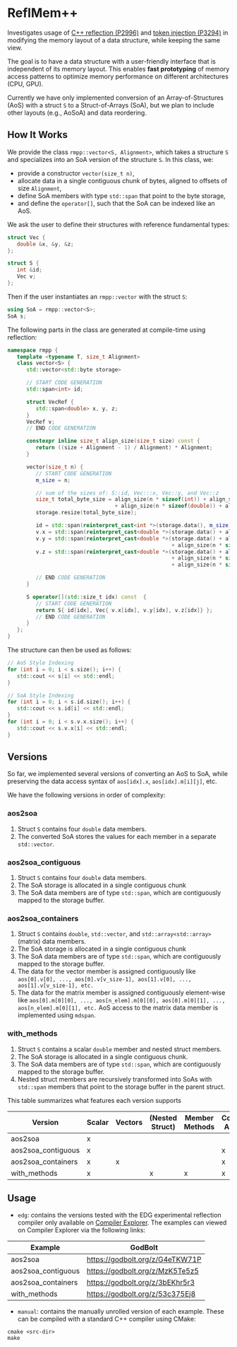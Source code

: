 # ReflMem++

Investigates usage of [C++ reflection (P2996)](https://www.wg21.link/p2996) and [token injection (P3294)](https://www.wg21.link/p3294) in modifying the memory layout of a data structure, while keeping the same view.

The goal is to have a data structure with a user-friendly interface that is independent of its memory layout. This enables **fast prototyping** of memory access patterns to optimize memory performance on different architectures (CPU, GPU).

Currently we have only implemented conversion of an Array-of-Structures (AoS) with a struct `S` to a Struct-of-Arrays (SoA), but we plan to include other layouts (e.g., AoSoA) and data reordering.

## How It Works
We provide the class `rmpp::vector<S, Alignment>`, which takes a structure `S` and specializes into an SoA version of the structure `S`. In this class, we:
   - provide a constructor `vector(size_t n)`,
   - allocate data in a single contiguous chunk of bytes, aligned to offsets of size `Alignment`,
   - define SoA members with type `std::span` that point to the byte storage,
   - and define the `operator[]`, such that the SoA can be indexed like an AoS.

We ask the user to define their structures with reference fundamental types:
```cpp
struct Vec {
   double &x, &y, &z;
};

struct S {
   int &id;
   Vec v;
};
```
Then if the user instantiates an `rmpp::vector` with the struct `S`:
```cpp
using SoA = rmpp::vector<S>;
SoA s;
```
The following parts in the class are generated at compile-time using reflection:
```cpp
namespace rmpp {
   template <typename T, size_t Alignment>
   class vector<S> {
      std::vector<std::byte storage>

      // START CODE GENERATION
      std::span<int> id;

      struct VecRef {
         std::span<double> x, y, z;
      }
      VecRef v;
      // END CODE GENERATION

      constexpr inline size_t align_size(size_t size) const {
         return ((size + Alignment - 1) / Alignment) * Alignment;
      }

      vector(size_t n) {
         // START CODE GENERATION
         m_size = n;

         // sum of the sizes of: S::id, Vec:::x, Vec::y, and Vec::z
         size_t total_byte_size = align_size(n * sizeof(int)) + align_size(n * sizeof(double))
                                  + align_size(n * sizeof(double)) + align_size(n * sizeof(double)));
         storage.resize(total_byte_size);

         id = std::span(reinterpret_cast<int *>(storage.data(), m_size))
         v.x = std::span(reinterpret_cast<double *>(storage.data() + align_size(n * sizeof(int)), m_size))
         v.y = std::span(reinterpret_cast<double *>(storage.data() + align_size(n * (sizeof(int))
                                                    + align_size(n * sizeof(double))), m_size))
         v.z = std::span(reinterpret_cast<double *>(storage.data() + align_size(n * (sizeof(int)))
                                                    + align_size(n * sizeof(double))
                                                    + align_size(n * sizeof(double)), m_size))

         // END CODE GENERATION
      }

      S operator[](std::size_t idx) const  {
         // START CODE GENERATION
         return S{ id[idx], Vec{ v.x[idx], v.y[idx], v.z[idx]} };
         // END CODE GENERATION
      }
   };
}
```
The structure can then be used as follows:
```cpp
// AoS Style Indexing
for (int i = 0; i < s.size(); i++) {
   std::cout << s[i] << std::endl;
}

// SoA Style Indexing
for (int i = 0; i < s.id.size(); i++) {
   std::cout << s.id[i] << std::endl;
}
for (int i = 0; i < s.v.x.size(); i++) {
   std::cout << s.v.x[i] << std::endl;
}
```

## Versions
So far, we implemented several versions of converting an AoS to SoA, while preserving the data access syntax of `aos[idx].x`, `aos[idx].m[i][j]`, etc.

We have the following versions in order of complexity:
### aos2soa
1) Struct `S` contains four `double` data members.
2) The converted SoA stores the values for each member in a separate `std::vector`.
### aos2soa_contiguous
1) Struct `S` contains four `double` data members.
2) The SoA storage is allocated in a single contiguous chunk
3) The SoA data members are of type `std::span`, which are contiguously mapped to the storage buffer.
### aos2soa_containers
1) Struct `S` contains `double`, `std::vector`, and `std::array<std::array>` (matrix) data members.
2) The SoA storage is allocated in a single contiguous chunk
3) The SoA data members are of type `std::span`, which are contiguously mapped to the storage buffer.
4) The data for the vector member is assigned contiguously like `aos[0].v[0], ..., aos[0].v[v_size-1], aos[1].v[0], ..., aos[1].v[v_size-1], etc.`
5) The data for the matrix member is assigned contiguously element-wise like `aos[0].m[0][0], ..., aos[n_elem].m[0][0], aos[0].m[0][1], ..., aos[n_elem].m[0][1], etc.` AoS access to the matrix data member is implemented using `mdspan`.
### with_methods
1) Struct `S` contains a scalar `double` member and nested struct members.
2) The SoA storage is allocated in a single contiguous chunk.
3) The SoA data members are of type `std::span`, which are contiguously mapped to the storage buffer.
4) Nested struct members are recursively transformed into SoAs with `std::span` members that point to the storage
   buffer in the parent struct.

This table summarizes what features each version supports

| **Version**            | Scalar | Vectors | (Nested Struct) | Member Methods | Contiguous Allocation |
|------------------------|--------|---------|-----------------|----------------|-----------------------|
| aos2soa                |   x    |         |                 |                |                       |
| aos2soa_contiguous     |   x    |         |                 |                |          x            |
| aos2soa_containers     |   x    |    x    |                 |                |          x            |
| with_methods           |   x    |         |        x        |       x        |          x            |


## Usage
- `edg`: contains the versions tested with the EDG experimental reflection compiler only available on [Compiler Explorer](https://godbolt.org/z/13anqE1Pa). The examples can viewed on Compiler Explorer via the following links:

| **Example**            | **GodBolt**                     |
|------------------------|---------------------------------|
| aos2soa                | https://godbolt.org/z/G4eTKW71P |
| aos2soa_contiguous     | https://godbolt.org/z/MzK5Te5z5 |
| aos2soa_containers     | https://godbolt.org/z/3bEKhr5r3 |
| with_methods           | https://godbolt.org/z/53c375Ej8 |

- `manual`: contains the manually unrolled version of each example. These can be compiled with a standard C++ compiler using CMake:
```
cmake <src-dir>
make
```